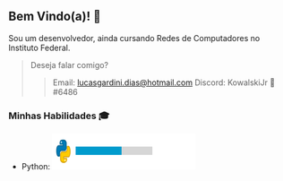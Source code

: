 ## Bem Vindo(a)! :wave:

Sou um desenvolvedor, ainda cursando Redes de Computadores no Instituto Federal.

> Deseja falar comigo?
>> Email: [lucasgardini.dias@hotmail.com](mailto:lucasgardini.dias@hotmail.com)
>> Discord: KowalskiJr 🐧#6486

### Minhas Habilidades :mortar_board:
- Python: <img src="./images/python.png" width="256" height="64">
